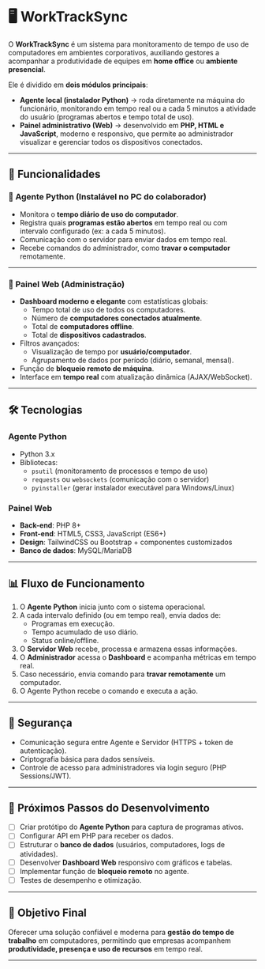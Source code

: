# 🖥️ WorkTrackSync

O **WorkTrackSync** é um sistema para monitoramento de tempo de uso de computadores em ambientes corporativos, auxiliando gestores a acompanhar a produtividade de equipes em **home office** ou **ambiente presencial**.  

Ele é dividido em **dois módulos principais**:

- **Agente local (instalador Python)** → roda diretamente na máquina do funcionário, monitorando em tempo real ou a cada 5 minutos a atividade do usuário (programas abertos e tempo total de uso).
- **Painel administrativo (Web)** → desenvolvido em **PHP, HTML e JavaScript**, moderno e responsivo, que permite ao administrador visualizar e gerenciar todos os dispositivos conectados.

---

## 🚀 Funcionalidades

### 🔹 Agente Python (Instalável no PC do colaborador)
- Monitora o **tempo diário de uso do computador**.  
- Registra quais **programas estão abertos** em tempo real ou com intervalo configurado (ex: a cada 5 minutos).  
- Comunicação com o servidor para enviar dados em tempo real.  
- Recebe comandos do administrador, como **travar o computador** remotamente.

---

### 🔹 Painel Web (Administração)
- **Dashboard moderno e elegante** com estatísticas globais:
  - Tempo total de uso de todos os computadores.  
  - Número de **computadores conectados atualmente**.  
  - Total de **computadores offline**.  
  - Total de **dispositivos cadastrados**.  
- Filtros avançados:
  - Visualização de tempo por **usuário/computador**.  
  - Agrupamento de dados por período (diário, semanal, mensal).  
- Função de **bloqueio remoto de máquina**.  
- Interface em **tempo real** com atualização dinâmica (AJAX/WebSocket).  

---

## 🛠️ Tecnologias

### Agente Python
- Python 3.x  
- Bibliotecas:  
  - `psutil` (monitoramento de processos e tempo de uso)  
  - `requests` ou `websockets` (comunicação com o servidor)  
  - `pyinstaller` (gerar instalador executável para Windows/Linux)  

### Painel Web
- **Back-end**: PHP 8+  
- **Front-end**: HTML5, CSS3, JavaScript (ES6+)  
- **Design**: TailwindCSS ou Bootstrap + componentes customizados  
- **Banco de dados**: MySQL/MariaDB  

---

## 📊 Fluxo de Funcionamento

1. O **Agente Python** inicia junto com o sistema operacional.  
2. A cada intervalo definido (ou em tempo real), envia dados de:
   - Programas em execução.  
   - Tempo acumulado de uso diário.  
   - Status online/offline.  
3. O **Servidor Web** recebe, processa e armazena essas informações.  
4. O **Administrador** acessa o **Dashboard** e acompanha métricas em tempo real.  
5. Caso necessário, envia comando para **travar remotamente** um computador.  
6. O Agente Python recebe o comando e executa a ação.  

---

## 🔐 Segurança
- Comunicação segura entre Agente e Servidor (HTTPS + token de autenticação).  
- Criptografia básica para dados sensíveis.  
- Controle de acesso para administradores via login seguro (PHP Sessions/JWT).  

---

## 📅 Próximos Passos do Desenvolvimento
- [ ] Criar protótipo do **Agente Python** para captura de programas ativos.  
- [ ] Configurar API em PHP para receber os dados.  
- [ ] Estruturar o **banco de dados** (usuários, computadores, logs de atividades).  
- [ ] Desenvolver **Dashboard Web** responsivo com gráficos e tabelas.  
- [ ] Implementar função de **bloqueio remoto** no agente.  
- [ ] Testes de desempenho e otimização.  

---

## 📌 Objetivo Final
Oferecer uma solução confiável e moderna para **gestão do tempo de trabalho** em computadores, permitindo que empresas acompanhem **produtividade, presença e uso de recursos** em tempo real.  

---
